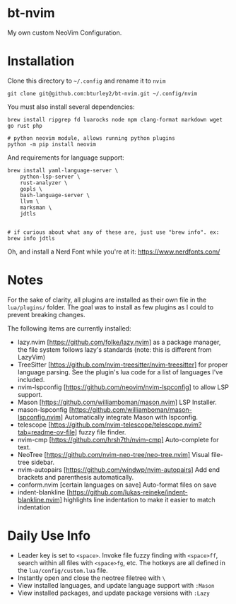 # bt-nvim

My own custom NeoVim Configuration. 


# Installation
Clone this directory to `~/.config` and rename it to `nvim`
```
git clone git@github.com:bturley2/bt-nvim.git ~/.config/nvim
```

You must also install several dependencies:
```
brew install ripgrep fd luarocks node npm clang-format markdown wget go rust php

# python neovim module, allows running python plugins
python -m pip install neovim
```

And requirements for language support:
```
brew install yaml-language-server \
	python-lsp-server \
	rust-analyzer \
	gopls \
	bash-language-server \
	llvm \
	marksman \
	jdtls
	

# if curious about what any of these are, just use "brew info". ex:
brew info jdtls
```

Oh, and install a Nerd Font while you're at it: https://www.nerdfonts.com/

# Notes
For the sake of clarity, all plugins are installed as their own file in the `lua/plugins/` folder. The goal was to install as few plugins as I could to prevent breaking changes.

The following items are currently installed:
* lazy.nvim [https://github.com/folke/lazy.nvim] as a package manager, the file system follows lazy's standards (note: this is different from LazyVim)
* TreeSitter [https://github.com/nvim-treesitter/nvim-treesitter] for proper language parsing. See the plugin's lua code for a list of languages I've included.
* nvim-lspconfig [https://github.com/neovim/nvim-lspconfig] to allow LSP support.
* Mason [https://github.com/williamboman/mason.nvim] LSP Installer.
* mason-lspconfig [https://github.com/williamboman/mason-lspconfig.nvim] Automatically integrate Mason with lspconfig.
* telescope [https://github.com/nvim-telescope/telescope.nvim?tab=readme-ov-file] fuzzy file finder.
* nvim-cmp [https://github.com/hrsh7th/nvim-cmp] Auto-complete for text.
* NeoTree [https://github.com/nvim-neo-tree/neo-tree.nvim] Visual file-tree sidebar.
* nvim-autopairs [https://github.com/windwp/nvim-autopairs] Add end brackets and parenthesis automatically.
* conform.nvim [certain languages on save] Auto-format files on save
* indent-blankline [https://github.com/lukas-reineke/indent-blankline.nvim] highlights line indentation to make it easier to match indentation


# Daily Use Info
* Leader key is set to `<space>`. Invoke file fuzzy finding with `<space>ff`, search within all files with `<space>fg`, etc. The hotkeys are all defined in the `lua/config/custom.lua` file.
* Instantly open and close the neotree filetree with `\`
* View installed languages, and update language support with `:Mason`
* View installed packages, and update package versions with `:Lazy`



